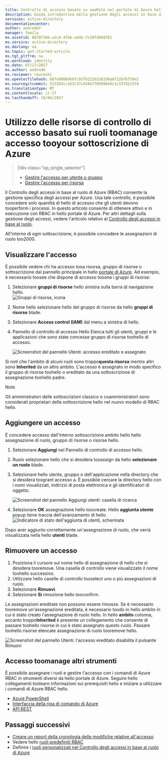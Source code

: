 ```yaml
---
title: Controllo di accesso basato su aaaRole nel portale di Azure hello | Documenti Microsoft
description: Guida introduttiva nella gestione degli accessi in base al ruolo di controllo di accesso in hello portale di Azure. Utilizzare le risorse tooyour le autorizzazioni di ruolo assegnazioni tooassign.
services: active-directory
documentationcenter: 
author: andredm7
manager: femila
ms.assetid: 8078f366-a2c4-4fbb-a44b-fc39fd89df81
ms.service: active-directory
ms.devlang: na
ms.topic: get-started-article
ms.tgt_pltfrm: na
ms.workload: identity
ms.date: 07/17/2017
ms.author: andredm
ms.reviewer: rqureshi
ms.openlocfilehash: b87e00089b0fc93fb212b318330a6f22bfbf59e2
ms.sourcegitcommit: 523283cc1b3c37c428e77850964dc1c33742c5f0
ms.translationtype: MT
ms.contentlocale: it-IT
ms.lasthandoff: 10/06/2017
---
```

# <a name="use-role-based-access-control-toomanage-access-tooyour-azure-subscription-resources"></a>Utilizzo delle risorse di controllo di accesso basato sui ruoli toomanage accesso tooyour sottoscrizione di Azure
> [!div class="op_single_selector"]
> * [Gestire l'accesso per utente o gruppo](role-based-access-control-manage-assignments.md)
> * [Gestire l'accesso per risorsa](role-based-access-control-configure.md)

Il Controllo degli accessi in base al ruolo di Azure (RBAC) consente la gestione specifica degli accessi per Azure. Usa tale controllo, è possibile concedere solo quantità di hello di accesso che gli utenti devono tooperform i processi. In questo articolo consente di ottenere attivo e in esecuzione con RBAC in hello portale di Azure. Per altri dettagli sulla gestione degli accessi, vedere l'articolo relativo al [Controllo degli accessi in base al ruolo](role-based-access-control-what-is.md).

All'interno di ogni sottoscrizione, è possibile concedere le assegnazioni di ruolo too2000. 

## <a name="view-access"></a>Visualizzare l'accesso
È possibile vedere chi ha accesso tooa risorsa, gruppo di risorse o sottoscrizione dal pannello principale in hello [portale di Azure](https://portal.azure.com). Ad esempio, è necessario toosee che dispone di accesso tooone i gruppi di risorse:

1. Selezionare **gruppi di risorse** hello sinistra sulla barra di navigazione hello.  
    ![Gruppi di risorse, icona](./media/role-based-access-control-configure/resourcegroups_icon.png)
2. Nome hello selezionare hello del gruppo di risorse da hello **gruppi di risorse** blade.
3. Selezionare **Access control (IAM)** dal menu a sinistra di hello.  
4. Pannello di controllo di accesso Hello Elenca tutti gli utenti, gruppi e le applicazioni che sono state concesse gruppo di risorse toohello di accesso.  
   
    ![Screenshot del pannello Utenti: accesso ereditato e assegnato](./media/role-based-access-control-configure/view-access.png)

Si noti che l'ambito di alcuni ruoli sono troppo**questa risorsa** mentre altri sono **Inherited** da un altro ambito. L'accesso è assegnato in modo specifico il gruppo di risorse toohello o ereditato da una sottoscrizione di assegnazione toohello padre.

> [!NOTE]
> Gli amministratori delle sottoscrizioni classico e coamministratori sono considerati proprietari della sottoscrizione hello nel nuovo modello di RBAC hello.

## <a name="add-access"></a>Aggiungere un accesso
È concedere accesso dall'interno sottoscrizione ambito hello hello assegnazione di ruolo, gruppo di risorse o risorse hello.

1. Selezionare **Aggiungi** nel Pannello di controllo di accesso hello.  
2. Ruolo selezionare hello che si desidera tooassign da hello **selezionare un ruolo** blade.
3. Selezionare hello utente, gruppo o dell'applicazione nella directory che si desidera toogrant accesso a. È possibile cercare la directory hello con i nomi visualizzati, indirizzi di posta elettronica e gli identificatori di oggetto.  
   
    ![Screenshot del pannello Aggiungi utenti: casella di ricerca](./media/role-based-access-control-configure/grant-access2.png)
4. Selezionare **OK** assegnazione hello toocreate. Hello **aggiunta utente** popup tiene traccia dell'avanzamento di hello.  
    ![Indicatore di stato dell'aggiunta di utenti, schermata](./media/role-based-access-control-configure/addinguser_popup.png)

Dopo aver aggiunto correttamente un'assegnazione di ruolo, che verrà visualizzata nella hello **utenti** blade.

## <a name="remove-access"></a>Rimuovere un accesso
1. Posiziona il cursore sul nome hello di assegnazione di hello che si desidera tooremove. Una casella di controllo viene visualizzato il nome toohello successivo.
2. Utilizzare hello caselle di controllo tooselect uno o più assegnazioni di ruolo.
2. Selezionare **Rimuovi**.  
3. Selezionare **Sì** rimozione hello tooconfirm.

Le assegnazioni ereditate non possono essere rimosse. Se è necessario tooremove un'assegnazione ereditata, è necessario toodo in hello ambito in cui è stato creato l'assegnazione di ruolo hello. In hello **ambito** colonna, accanto troppo**Inherited** è presente un collegamento che consente di passare toohello risorse in cui è stato assegnato questo ruolo. Passare toohello risorse elencate assegnazione di ruolo tooremove hello.

![Screenshot del pannello Utenti: l'accesso ereditato disabilita il pulsante Rimuovi](./media/role-based-access-control-configure/remove-access2.png)

## <a name="other-tools-toomanage-access"></a>Accesso toomanage altri strumenti
È possibile assegnare i ruoli e gestire l'accesso con i comandi di Azure RBAC in strumenti diversi da hello portale di Azure.  Seguire hello collegamenti toolearn informazioni sui prerequisiti hello e iniziare a utilizzare i comandi di Azure RBAC hello.

* [Azure PowerShell](role-based-access-control-manage-access-powershell.md)
* [Interfaccia della riga di comando di Azure](role-based-access-control-manage-access-azure-cli.md)
* [API REST](role-based-access-control-manage-access-rest.md)

## <a name="next-steps"></a>Passaggi successivi
* [Creare un report della cronologia delle modifiche relative all'accesso](role-based-access-control-access-change-history-report.md)
* Vedere hello [ruoli predefiniti RBAC](role-based-access-built-in-roles.md)
* Definire i [ruoli personalizzati nel Controllo degli accessi in base al ruolo di Azure](role-based-access-control-custom-roles.md)


